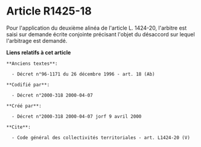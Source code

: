 # Article R1425-18

Pour l'application du deuxième alinéa de l'article L. 1424-20, l'arbitre est saisi sur demande écrite conjointe précisant
l'objet du désaccord sur lequel l'arbitrage est demandé.

**Liens relatifs à cet article**

	**Anciens textes**:

	  - Décret n°96-1171 du 26 décembre 1996 - art. 18 (Ab)

	**Codifié par**:

	  - Décret n°2000-318 2000-04-07

	**Créé par**:

	  - Décret n°2000-318 2000-04-07 jorf 9 avril 2000

	**Cite**:

	  - Code général des collectivités territoriales - art. L1424-20 (V)
